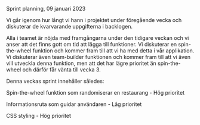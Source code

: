 Sprint planning, 09 januari 2023

Vi går igenom hur långt vi hann i projektet under föregående vecka och diskuterar de kvarvarande uppgifterna i backlogen. 

Alla i teamet är nöjda med framgångarna under den tidigare veckan och vi anser att det finns gott om tid att lägga till funktioner. Vi diskuterar en spin-the-wheel funktion och kommer fram till att vi ha med detta i vår applikation. Vi diskuterar även team-builder funktionen och kommer fram till att vi även vill utveckla denna funktion, men att det har lägre prioritet än spin-the-wheel och därför får vänta till vecka 3.

Denna veckas sprint innehåller således:

Spin-the-wheel funktion som randomiserar en restaurang - Hög prioritet

Informationsruta som guidar användaren - Låg prioritet

CSS styling - Hög prioritet
